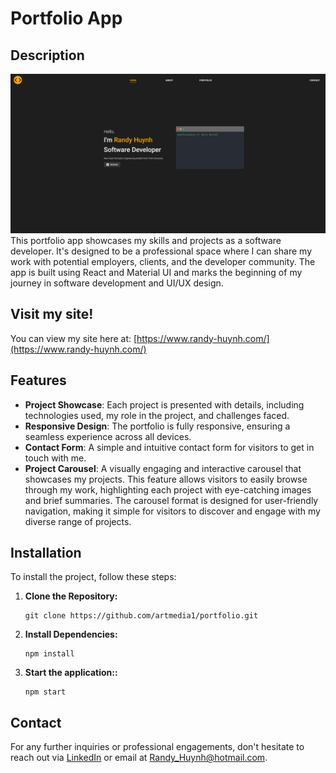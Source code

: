 # Portfolio App

## Description

![Screenshot of the Application](public/assets/portfolio.png)
This portfolio app showcases my skills and projects as a software developer. It's designed to be a professional space where I can share my work with potential employers, clients, and the developer community. The app is built using React and Material UI and marks the beginning of my journey in software development and UI/UX design.

## Visit my site!

You can view my site here at: [https://www.randy-huynh.com/](https://www.randy-huynh.com/)

## Features

- <strong>Project Showcase</strong>: Each project is presented with details, including technologies used, my role in the project, and challenges faced.
- <strong>Responsive Design</strong>: The portfolio is fully responsive, ensuring a seamless experience across all devices.
- <strong>Contact Form</strong>: A simple and intuitive contact form for visitors to get in touch with me.
- <strong>Project Carousel</strong>: A visually engaging and interactive carousel that showcases my projects. This feature allows visitors to easily browse through my work, highlighting each project with eye-catching images and brief summaries. The carousel format is designed for user-friendly navigation, making it simple for visitors to discover and engage with my diverse range of projects.

## Installation

To install the project, follow these steps:

1. **Clone the Repository:**

   ```
   git clone https://github.com/artmedia1/portfolio.git
   ```

2. **Install Dependencies:**
   ```
   npm install
   ```
3. **Start the application::**
    ```
    npm start
    ```

## Contact

For any further inquiries or professional engagements, don't hesitate to reach out via [LinkedIn](https://www.linkedin.com/in/randy-huynh1/) or email at [Randy_Huynh@hotmail.com](mailto:Randy_Huynh@hotmail.com).

